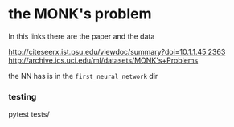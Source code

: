 # the MONK's problem
In this links there are the paper and the data  

http://citeseerx.ist.psu.edu/viewdoc/summary?doi=10.1.1.45.2363
http://archive.ics.uci.edu/ml/datasets/MONK's+Problems

the NN has is in the `first_neural_network` dir

### testing
pytest tests/